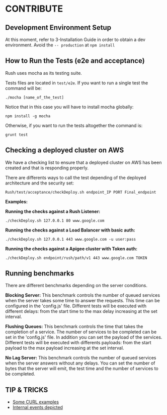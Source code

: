 # CONTRIBUTE

## Development Environment Setup

At this moment, refer to 3-Installation Guide in order to obtain a dev environment. Avoid the ```-- production``` at ```npm install```

## How to Run the Tests (e2e and acceptance)
Rush uses mocha as its testing suite.

Tests files are located in `test/e2e`. If you want to run a single test the command will be:
 
```
./mocha [name_of_the_test]
```

Notice that in this case you will have to install mocha globally:
 
```
npm install -g mocha
```

Otherwise, if you want to run the tests altogether the command is: 

```
grunt test
```
## Checking a deployed cluster on AWS

We have a checking list to ensure that a deployed cluster on AWS has been created and that is responding properly.

There are differents ways to call the test depending of the deployed architecture and the security set:

```
Rush/test/acceptance/checkDeploy.sh endpoint_IP PORT Final_endpoint
```

**Examples:**

**Running the checks against a Rush Listener:**
```
./checkDeploy.sh 127.0.0.1 80 www.google.com
```

**Running the checks against a Load Balancer with basic auth:**
```
./checkDeploy.sh 127.0.0.1 443 www.google.com -u user:pass
```

**Running the checks against a Apigee cluster with Token auth:**
```
./checkDeploy.sh endpoint/rush/path/v1 443 www.google.com TOKEN
```

## Running benchmarks

There are different benchmarks depending on the server conditions. 

**Blocking Server:** This benchmark controls the number of queued services when the server takes some time to answer the requests. This time can be configured in the 'config.js' file. Different tests will be executed with different delays: from the start time to the max delay increasing at the set interval.

**Flushing Queues:** This benchmark controls the time that takes the completion of a service. The number of services to be completed can be set in the 'config.js' file. In addition you can set the payload of the services. Different tests will be executed with differents payloads: from the start payload to the max payload increasing at the set interval.

**No Lag Server:** This benchmark controls the number of queued services when the server answers without any delays. You can set the number of bytes that the server will emit, the test time and the number of services to be completed.

## TIP & TRICKS
* [Some CURL examples](TEST-CURLS.md)
* [Internal events depicted](Implementing-Addons.md#current-internal-events)

 
